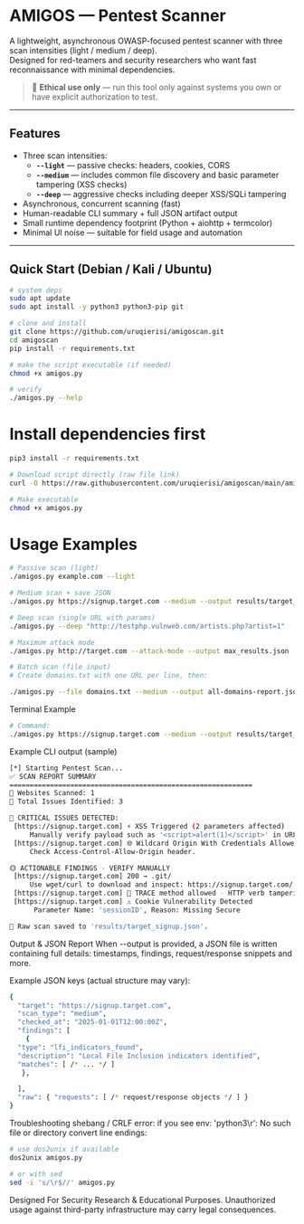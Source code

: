 # AMIGOS — Pentest Scanner

A lightweight, asynchronous OWASP-focused pentest scanner with three scan intensities (light / medium / deep).  
Designed for red-teamers and security researchers who want fast reconnaissance with minimal dependencies.

> 🔐 **Ethical use only** — run this tool only against systems you own or have explicit authorization to test.

---

## Features

- Three scan intensities:
  - **`--light`** — passive checks: headers, cookies, CORS
  - **`--medium`** — includes common file discovery and basic parameter tampering (XSS checks)
  - **`--deep`** — aggressive checks including deeper XSS/SQLi tampering
- Asynchronous, concurrent scanning (fast)
- Human-readable CLI summary + full JSON artifact output
- Small runtime dependency footprint (Python + aiohttp + termcolor)
- Minimal UI noise — suitable for field usage and automation

---

## Quick Start (Debian / Kali / Ubuntu)

```bash
# system deps
sudo apt update
sudo apt install -y python3 python3-pip git

# clone and install
git clone https://github.com/uruqierisi/amigoscan.git
cd amigoscan
pip install -r requirements.txt

# make the script executable (if needed)
chmod +x amigos.py

# verify
./amigos.py --help
```
# Install dependencies first
```bash
pip3 install -r requirements.txt

# Download script directly (raw file link)
curl -O https://raw.githubusercontent.com/uruqierisi/amigoscan/main/amigos.py

# Make executable
chmod +x amigos.py
```
# Usage Examples
```bash
# Passive scan (light)
./amigos.py example.com --light

# Medium scan + save JSON
./amigos.py https://signup.target.com --medium --output results/target_signup.json

# Deep scan (single URL with params)
./amigos.py --deep "http://testphp.vulnweb.com/artists.php?artist=1"

# Maximum attack mode
./amigos.py http://target.com --attack-mode --output max_results.json

# Batch scan (file input)
# Create domains.txt with one URL per line, then:

./amigos.py --file domains.txt --medium --output all-domains-report.json
```
Terminal Example
```bash
# Command:
./amigos.py https://signup.target.com --medium --output results/target_signup.json
```
Example CLI output (sample)
```bash
[*] Starting Pentest Scan...
✅ SCAN REPORT SUMMARY
============================================================
🎯 Websites Scanned: 1
🔎 Total Issues Identified: 3

🔐 CRITICAL ISSUES DETECTED:
 [https://signup.target.com] ⚡️ XSS Triggered (2 parameters affected)
     Manually verify payload such as '<script>alert(1)</script>' in URL params.
 [https://signup.target.com] 🌐 Wildcard Origin With Credentials Allowed!
     Check Access-Control-Allow-Origin header.

🟡 ACTIONABLE FINDINGS - VERIFY MANUALLY
 [https://signup.target.com] 200 → .git/
     Use wget/curl to download and inspect: https://signup.target.com/.git/
 [https://signup.target.com] 🔁 TRACE method allowed - HTTP verb tampering possible.
 [https://signup.target.com] ⚠ Cookie Vulnerability Detected
      Parameter Name: 'sessionID', Reason: Missing Secure

📄 Raw scan saved to 'results/target_signup.json'.
```
Output & JSON Report
When --output <file> is provided, a JSON file is written containing full details: timestamps, findings, request/response snippets and more.

Example JSON keys (actual structure may vary):
```bash
{
  "target": "https://signup.target.com",
  "scan_type": "medium",
  "checked_at": "2025-01-01T12:00:00Z",
  "findings": [
    {
  "type": "lfi_indicators_found",
  "description": "Local File Inclusion indicators identified",
  "matches": [ /* ... */ ]
   },

  ],
  "raw": { "requests": [ /* request/response objects */ ] }
}
```
Troubleshooting
shebang / CRLF error: if you see env: 'python3\r': No such file or directory convert line endings:
```bash
# use dos2unix if available
dos2unix amigos.py

# or with sed
sed -i 's/\r$//' amigos.py
```

Designed For Security Research & Educational Purposes. Unauthorized usage against third-party infrastructure may carry legal consequences.
